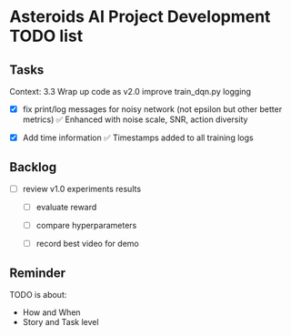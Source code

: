 # Asteroids AI Project Development TODO list


## Tasks
Context:  3.3 Wrap up code as v2.0 
improve train_dqn.py logging
- [x] fix print/log messages for noisy network (not epsilon but other better metrics) ✅ Enhanced with noise scale, SNR, action diversity
- [x] Add time information ✅ Timestamps added to all training logs


## Backlog

- [ ] review v1.0 experiments results
    - [ ] evaluate reward
    - [ ] compare hyperparameters
    - [ ] record best video for demo



## Reminder

TODO is about: 
- How and When
- Story and Task level